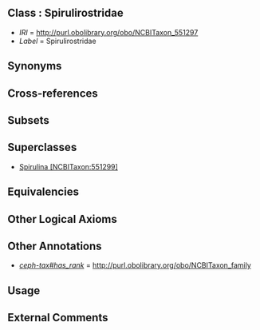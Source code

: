 
## Class : Spirulirostridae

 * *IRI* = http://purl.obolibrary.org/obo/NCBITaxon_551297
 * *Label* = Spirulirostridae

## Synonyms


## Cross-references


## Subsets


## Superclasses

 * [Spirulina [NCBITaxon:551299]](../../NCBITaxon/99/NCBITaxon_551299.md)

## Equivalencies


## Other Logical Axioms


## Other Annotations

 * *[ceph-tax#has_rank](../../ceph-tax#has/nk/ceph-tax#has_rank.md)* = http://purl.obolibrary.org/obo/NCBITaxon_family

## Usage


## External Comments

